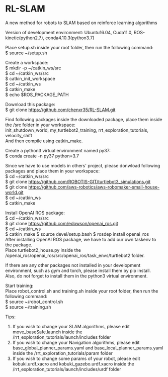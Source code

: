 # RL-SLAM
A new method for robots to SLAM based on reinforce learning algorithms

Version of development environment: Ubuntu16.04, Cuda11.0, ROS-kinetic(python2.7), conda4.10.3(python3.7)

Place setup.sh inside your root folder, then run the following command:  
$ source ~/setup.sh

Create a workspace:  
$ mkdir -p ~/catkin_ws/src  
$ cd ~/catkin_ws/src  
$ catkin_init_workspace  
$ cd ~/catkin_ws  
$ catkin_make     
$ echo $ROS_PACKAGE_PATH  

Download this package:  
$ git clone https://github.com/chenxr35/RL-SLAM.git

Find following packages inside the downloaded package, place them inside the /src folder in your workspace:  
init_shutdown_world, my_turtlebot2_training, rrt_exploration_tutorials, velocity_shift  
And then compile using catkin_make.  

Create a python3 virtual environment named py37:  
$ conda create -n py37 python=3.7

Since we have to use models in others' project, please donwload following packages and place them in your workspace:  
$ cd ~/catkin_ws/src  
$ git clone https://github.com/ROBOTIS-GIT/turtlebot3_simulations.git  
$ git clone https://github.com/aws-robotics/aws-robomaker-small-house-world.git  
$ cd ~/catkin_ws  
$ catkin_make

Install OpenAI ROS package:  
$ cd ~/catkin_ws/src  
$ git clone https://github.com/edowson/openai_ros.git  
$ cd ~/catkin_ws  
$ catkin_make
$ source devel/setup.bash
$ rosdep install openai_ros  
After installing OpenAI ROS package, we have to add our own taskenv to the package.  
Place turtlebot2_house.py inside the /openai_ros/openai_ros/src/openai_ros/task_envs/turtlebot2 folder.

If there are any other packages not installed in your development environment, such as gym and torch, please install them by pip install.  
Also, do not forget to install them in the python3 virtual environment.

Start training:  
Place robot_control.sh and training.sh inside your root folder, then run the following command:  
$ source ~/robot_control.sh  
$ source ~/training.sh

Tips:  
1. If you wish to change your SLAM algorithms, please edit move_baseSafe.launch inside the /rrt_exploration_tutorials/launch/includes folder  
2. If you wish to change your Navigation algorithms, please edit base_global_planner_params.yaml and base_local_planner_params.yaml inside the /rrt_exploration_tutorials/param folder  
3. If you wish to change some params of your robot, please edit kobuki.urdf.xacro and kobuki_gazebo.urdf.xacro inside the /rrt_exploration_tutorials/launch/includes/urdf folder  
